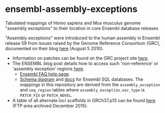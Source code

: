 # ensembl-assembly-exceptions
Tabulated mappings of Homo sapiens and Mus musculus genome "assembly exceptions" to their location in core Ensembl database releases

"Assembly exceptions" were introduced to the human assembly in Ensembl release 59 from issues raised by the Genome Reference Consortium (GRC), documented on their blog [here](http://www.ensembl.info/blog/2010/08/05/human-grch37-assembly-patches/) (August 5 2010).

* Information on patches can be found on the GRC project site [here](http://www.ncbi.nlm.nih.gov/projects/genome/assembly/grc/info/patches.shtml).
* The ENSEMBL blog post details how to access such 'non-reference' or 'assembly exception' regions [here](http://www.ensembl.info/blog/2011/05/20/accessing-non-reference-sequences-in-human/).
  * [Ensembl FAQ help page](http://www.ensembl.org/Help/Faq?id=291).
  * [Schema diagram](http://www.ensembl.org/info/docs/api/core/assembly_core.pdf) and [docs](http://www.ensembl.org/info/docs/api/core/core_schema.html#seq_region) for Ensembl SQL databases. The mappings in this repository are derived from the `assembly_exception` and `seq_region` tables where `assembly_exception.exc_type` is `PATCH_FIX` or `PATCH_NOVEL`.
* A table of all alternate loci scaffolds in GRCh37.p13 can be found [here](ftp://ftp.ncbi.nlm.nih.gov/genomes/archive/old_genbank/Eukaryotes/vertebrates_mammals/Homo_sapiens/GRCh37.p13/PATCHES/alt_scaffolds/alt_scaffold_placement.txt) (FTP area archived December 2015).
